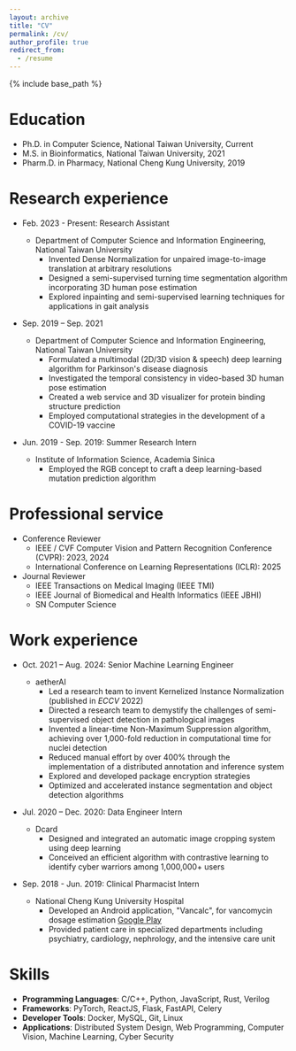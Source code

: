 ```yaml
---
layout: archive
title: "CV"
permalink: /cv/
author_profile: true
redirect_from:
  - /resume
---
```


{% include base_path %}

Education
======
* Ph.D. in Computer Science, National Taiwan University, Current
* M.S. in Bioinformatics, National Taiwan University, 2021
* Pharm.D. in Pharmacy, National Cheng Kung University, 2019

Research experience
======
* Feb. 2023 - Present: Research Assistant
  * Department of Computer Science and Information Engineering, National Taiwan University
    * Invented Dense Normalization for unpaired image-to-image translation at arbitrary resolutions
    * Designed a semi-supervised turning time segmentation algorithm incorporating 3D human pose estimation
    * Explored inpainting and semi-supervised learning techniques for applications in gait analysis

* Sep. 2019 – Sep. 2021
  * Department of Computer Science and Information Engineering, National Taiwan University
    * Formulated a multimodal (2D/3D vision & speech) deep learning algorithm for Parkinson's disease diagnosis
    * Investigated the temporal consistency in video-based 3D human pose estimation
    * Created a web service and 3D visualizer for protein binding structure prediction
    * Employed computational strategies in the development of a COVID-19 vaccine

* Jun. 2019 - Sep. 2019: Summer Research Intern
  * Institute of Information Science, Academia Sinica
    * Employed the RGB concept to craft a deep learning-based mutation prediction algorithm

Professional service
======
* Conference Reviewer
  * IEEE / CVF Computer Vision and Pattern Recognition Conference (CVPR): 2023, 2024
  * International Conference on Learning Representations (ICLR): 2025
* Journal Reviewer
  * IEEE Transactions on Medical Imaging (IEEE TMI)
  * IEEE Journal of Biomedical and Health Informatics (IEEE JBHI)
  * SN Computer Science


Work experience
======
* Oct. 2021 – Aug. 2024: Senior Machine Learning Engineer
  * aetherAI
    * Led a research team to invent Kernelized Instance Normalization (published in *ECCV* 2022)
    * Directed a research team to demystify the challenges of semi-supervised object detection in pathological images
    * Invented a linear-time Non-Maximum Suppression algorithm, achieving over 1,000-fold reduction in computational time for nuclei detection
    * Reduced manual effort by over 400% through the implementation of a distributed annotation and inference system
    * Explored and developed package encryption strategies
    * Optimized and accelerated instance segmentation and object detection algorithms

* Jul. 2020 – Dec. 2020: Data Engineer Intern
  * Dcard
    * Designed and integrated an automatic image cropping system using deep learning
    * Conceived an efficient algorithm with contrastive learning to identify cyber warriors among 1,000,000+ users

* Sep. 2018 - Jun. 2019: Clinical Pharmacist Intern
  * National Cheng Kung University Hospital
    * Developed an Android application, "Vancalc", for vancomycin dosage estimation [Google Play](https://play.google.com/store/apps/details?id=com.kaminyou.vancalc3)
    * Provided patient care in specialized departments including psychiatry, cardiology, nephrology, and the intensive care unit

Skills
======
* **Programming Languages**: C/C++, Python, JavaScript, Rust, Verilog
* **Frameworks**: PyTorch, ReactJS, Flask, FastAPI, Celery
* **Developer Tools**: Docker, MySQL, Git, Linux
* **Applications**: Distributed System Design, Web Programming, Computer Vision, Machine Learning, Cyber Security

<!-- Publications
======
  <ul>{% for post in site.publications %}
    {% include archive-single-cv.html %}
  {% endfor %}</ul> -->
  
<!-- Talks
======
  <ul>{% for post in site.talks %}
    {% include archive-single-talk-cv.html %}
  {% endfor %}</ul> -->
  
<!-- Teaching
======
  <ul>{% for post in site.teaching %}
    {% include archive-single-cv.html %}
  {% endfor %}</ul> -->
  
<!-- Service and leadership
======
* Currently signed in to 43 different slack teams -->
